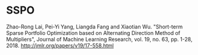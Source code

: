 # SSPO
Zhao-Rong Lai, Pei-Yi Yang, Liangda Fang and Xiaotian Wu. "Short-term Sparse  Portfolio Optimization based on Alternating Direction Method of Multipliers",  Journal of Machine Learning Research, vol. 19, no. 63, pp. 1-28, 2018. 
http://jmlr.org/papers/v19/17-558.html
